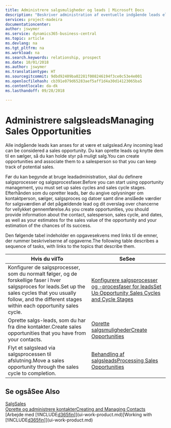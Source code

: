 ```yaml
---
title: Administrere salgsmuligheder og leads | Microsoft Docs
description: "Beskriver administration af eventuelle indgående leads eller salgsmuligheder i Business Central og tilknytning af et lead til en sælger for at holde styr på muligt salg."
services: project-madeira
documentationcenter: 
author: jswymer
ms.service: dynamics365-business-central
ms.topic: article
ms.devlang: na
ms.tgt_pltfrm: na
ms.workload: na
ms.search.keywords: relationship, prospect
ms.date: 10/01/2018
ms.author: jswymer
ms.translationtype: HT
ms.sourcegitcommit: 9dbd92409ba02281f008246194f3ce0c53e4e001
ms.openlocfilehash: cb391e079d65283aef5aff1d4a30d14123065ba5
ms.contentlocale: da-dk
ms.lasthandoff: 09/28/2018

---
```

# <a name="managing-sales-opportunities"></a><span data-ttu-id="a4d94-103">Administrere salgsleads</span><span class="sxs-lookup"><span data-stu-id="a4d94-103">Managing Sales Opportunities</span></span>
<span data-ttu-id="a4d94-104">Alle indgående leads kan anses for at være et salgslead.</span><span class="sxs-lookup"><span data-stu-id="a4d94-104">Any incoming lead can be considered a sales opportunity.</span></span> <span data-ttu-id="a4d94-105">Du kan oprette leads og knytte dem til en sælger, så du kan holde styr på muligt salg.</span><span class="sxs-lookup"><span data-stu-id="a4d94-105">You can create opportunities and associate them to a salesperson so that you can keep track of potential sales.</span></span>

<span data-ttu-id="a4d94-106">Før du kan begynde at bruge leadadministration, skal du definere salgsprocesser og salgsprocesfaser.</span><span class="sxs-lookup"><span data-stu-id="a4d94-106">Before you can start using opportunity management, you must set up sales cycles and sales cycle stages.</span></span> <span data-ttu-id="a4d94-107">Efterhånden som du opretter leads, bør du angive oplysninger om kontaktperson, sælger, salgsproces og datoer samt dine anslåede værdier for salgsværdien af det pågældende lead og dit overslag over chancerne for vellykket gennemførelse.</span><span class="sxs-lookup"><span data-stu-id="a4d94-107">As you create opportunities, you should provide information about the contact, salesperson, sales cycle, and dates, as well as your estimates for the sales value of the opportunity and your estimation of the chances of its success.</span></span>

<span data-ttu-id="a4d94-108">Den følgende tabel indeholder en opgavesekvens med links til de emner, der rummer beskrivelserne af opgaverne.</span><span class="sxs-lookup"><span data-stu-id="a4d94-108">The following table describes a sequence of tasks, with links to the topics that describe them.</span></span>

| <span data-ttu-id="a4d94-109">Hvis du vil</span><span class="sxs-lookup"><span data-stu-id="a4d94-109">To</span></span> | <span data-ttu-id="a4d94-110">Se</span><span class="sxs-lookup"><span data-stu-id="a4d94-110">See</span></span> |
| --- | --- |
| <span data-ttu-id="a4d94-111">Konfigurer de salgsprocesser, som du normalt følger, og de forskellige faser i hver salgsproces for leads.</span><span class="sxs-lookup"><span data-stu-id="a4d94-111">Set up the sales cycles that you usually follow, and the different stages within each opportunity sales cycle.</span></span> |[<span data-ttu-id="a4d94-112">Konfigurere salgsprocesser og -procesfaser for leads</span><span class="sxs-lookup"><span data-stu-id="a4d94-112">Set Up Opportunity Sales Cycles and Cycle Stages</span></span>](marketing-how-setup-opportunity-sales-cycles-stages.md) |
| <span data-ttu-id="a4d94-113">Oprette salgs-leads, som du har fra dine kontakter.</span><span class="sxs-lookup"><span data-stu-id="a4d94-113">Create sales opportunities that you have from your contacts.</span></span> |[<span data-ttu-id="a4d94-114">Oprette salgsmuligheder</span><span class="sxs-lookup"><span data-stu-id="a4d94-114">Create Opportunities</span></span>](marketing-how-create-opportunities.md) |
| <span data-ttu-id="a4d94-115">Flyt et salgslead via salgsprocessen til afslutning.</span><span class="sxs-lookup"><span data-stu-id="a4d94-115">Move a sales opportunity through the sales cycle to completion.</span></span> |[<span data-ttu-id="a4d94-116">Behandling af salgsleads</span><span class="sxs-lookup"><span data-stu-id="a4d94-116">Processing Sales Opportunities</span></span>](marketing-processing-sales-opportunities.md) |

## <a name="see-also"></a><span data-ttu-id="a4d94-117">Se også</span><span class="sxs-lookup"><span data-stu-id="a4d94-117">See Also</span></span>
[<span data-ttu-id="a4d94-118">Salg</span><span class="sxs-lookup"><span data-stu-id="a4d94-118">Sales</span></span>](sales-manage-sales.md)  
[<span data-ttu-id="a4d94-119">Oprette og administrere kontakter</span><span class="sxs-lookup"><span data-stu-id="a4d94-119">Creating and Managing Contacts</span></span>](marketing-contacts.md)  
<span data-ttu-id="a4d94-120">[Arbejde med [!INCLUDE[d365fin](includes/d365fin_md.md)]](ui-work-product.md)</span><span class="sxs-lookup"><span data-stu-id="a4d94-120">[Working with [!INCLUDE[d365fin](includes/d365fin_md.md)]](ui-work-product.md)</span></span>

